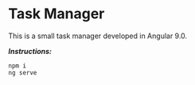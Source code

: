 # Task Manager

This is a small task manager developed in Angular 9.0.

***Instructions:***

```
npm i
ng serve
```
